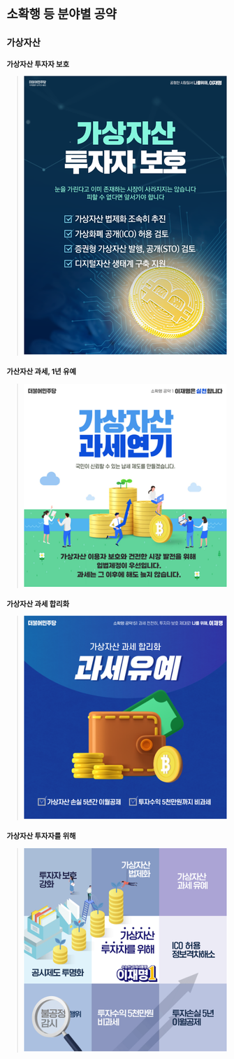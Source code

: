 # 소확행 등 분야별 공약

## 가상자산

### 가상자산 투자자 보호
> ![가상자산 투자자 보호](004_001_001.png)

### 가산자산 과세, 1년 유예
> ![가산자산 과세, 1년 유예](004_001_002.jpg)

### 가상자산 과세 합리화
> ![가상자산 과세 합리화](004_001_003.png)

### 가상자산 투자자를 위해
> ![가상자산 투자자를 위해](004_001_004.png)